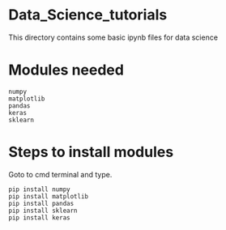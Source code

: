# Data_Science_tutorials  
This directory contains some basic ipynb files for data science 
# Modules needed 
    numpy 
    matplotlib
    pandas
    keras
    sklearn
# Steps to install modules
Goto to cmd terminal and type.
    
    pip install numpy
    pip install matplotlib
    pip install pandas
    pip install sklearn
    pip install keras
          
        
 
